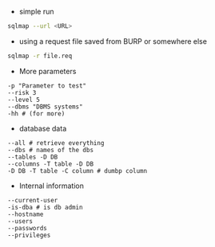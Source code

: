 - simple run 
```sh
sqlmap --url <URL>
```

- using a request file saved from BURP or somewhere else
```sh
sqlmap -r file.req
```

- More parameters
```
-p "Parameter to test"
--risk 3
--level 5
--dbms "DBMS systems"
-hh # (for more)
```

- database data 
```
--all # retrieve everything
--dbs # names of the dbs
--tables -D DB
--columns -T table -D DB
-D DB -T table -C column # dumbp column
```

- Internal information
```
--current-user
-is-dba # is db admin
--hostname
--users
--passwords
--privileges
```

